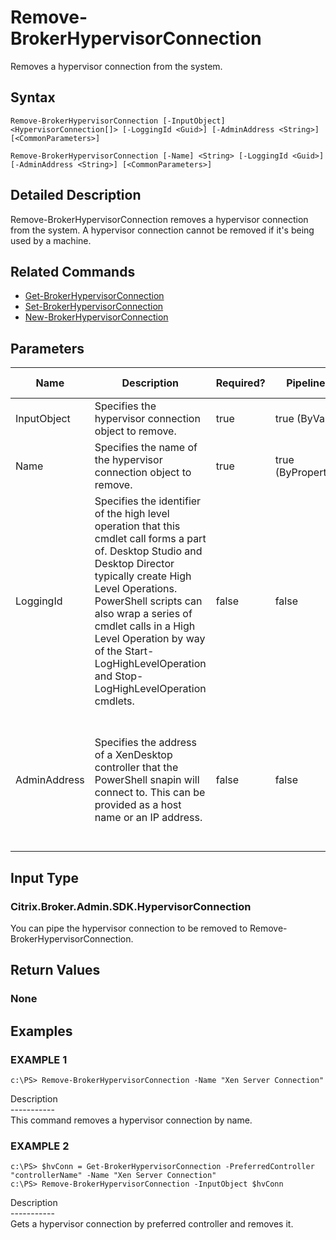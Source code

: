 ﻿# Remove-BrokerHypervisorConnection

   Removes a hypervisor connection from the system.

## Syntax
```
Remove-BrokerHypervisorConnection [-InputObject] <HypervisorConnection[]> [-LoggingId <Guid>] [-AdminAddress <String>] [<CommonParameters>]

Remove-BrokerHypervisorConnection [-Name] <String> [-LoggingId <Guid>] [-AdminAddress <String>] [<CommonParameters>]
```

## Detailed Description
   Remove-BrokerHypervisorConnection removes a hypervisor connection from the system. A hypervisor connection cannot be removed if it's being used by a machine.

## Related Commands
  * [Get-BrokerHypervisorConnection](Get-BrokerHypervisorConnection.html)
  * [Set-BrokerHypervisorConnection](Set-BrokerHypervisorConnection.html)
  * [New-BrokerHypervisorConnection](New-BrokerHypervisorConnection.html)
## Parameters

| Name   | Description | Required? | Pipeline Input | Default Value |
| --- | --- | --- | --- | --- |
| InputObject | Specifies the hypervisor connection object to remove. | true | true (ByValue) |  |
| Name | Specifies the name of the hypervisor connection object to remove. | true | true (ByPropertyName) |  |
| LoggingId | Specifies the identifier of the high level operation that this cmdlet call forms a part of. Desktop Studio and Desktop Director typically create High Level Operations. PowerShell scripts can also wrap a series of cmdlet calls in a High Level Operation by way of the Start-LogHighLevelOperation and Stop-LogHighLevelOperation cmdlets. | false | false |  |
| AdminAddress | Specifies the address of a XenDesktop controller that the PowerShell snapin will connect to. This can be provided as a host name or an IP address. | false | false | Localhost. Once a value is provided by any cmdlet, this value will become the default. |

## Input Type
### Citrix.Broker.Admin.SDK.HypervisorConnection
   You can pipe the hypervisor connection to be removed to Remove-BrokerHypervisorConnection.
## Return Values
### None
   
## Examples

### EXAMPLE 1
```
c:\PS> Remove-BrokerHypervisorConnection -Name "Xen Server Connection"
```
   Description<br>-----------<br>This command removes a hypervisor connection by name.
### EXAMPLE 2
```
c:\PS> $hvConn = Get-BrokerHypervisorConnection -PreferredController "controllerName" -Name "Xen Server Connection"
c:\PS> Remove-BrokerHypervisorConnection -InputObject $hvConn
```
   Description<br>-----------<br>Gets a hypervisor connection by preferred controller and removes it.
